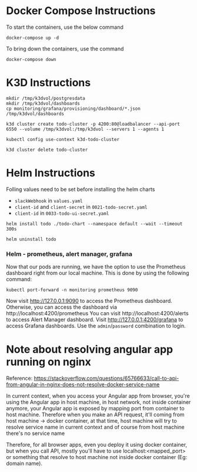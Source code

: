 # Docker Compose Instructions
To start the containers, use the below command
```shell
docker-compose up -d
```

To bring down the containers, use the command
```shell
docker-compose down
```

# K3D Instructions

```shell
mkdir /tmp/k3dvol/postgresdata
mkdir /tmp/k3dvol/dashboards
cp monitoring/grafana/provisioning/dashboard/*.json /tmp/k3dvol/dashboards

k3d cluster create todo-cluster -p 4200:80@loadbalancer --api-port 6550 --volume /tmp/k3dvol:/tmp/k3dvol --servers 1 --agents 1

kubectl config use-context k3d-todo-cluster

k3d cluster delete todo-cluster
```

# Helm Instructions
Folling values need to be set before installing the helm charts
- `slackWebhook` in `values.yaml`
- `client-id` and `client-secret` in `0021-todo-secret.yaml`
- `client-id` in `0033-todo-ui-secret.yaml`

```shell
helm install todo ./todo-chart --namespace default --wait --timeout 300s

helm uninstall todo
```

### Helm - prometheus, alert manager, grafana
Now that our pods are running, we have the option to use the Prometheus dashboard right from our local machine. This is done by using the following command:
```shell
kubectl port-forward -n monitoring prometheus 9090
```
Now visit http://127.0.0.1:9090 to access the Prometheus dashboard. Otherwise, you can access the dashboard via http://localhost:4200/prometheus
You can visit http://localhost:4200/alerts to access Alert Manager dashboard.
Visit http://127.0.0.1:4200/grafana to access Grafana dashboards. Use the `admin`/`password` combination to login.


# Note about resolving angular app running on nginx
Reference: https://stackoverflow.com/questions/65766633/call-to-api-from-angular-in-nginx-does-not-resolve-docker-service-name

In current context, when you access your Angular app from browser, you're using the Angular app in host machine, in host network, not inside container anymore, your Angular app is exposed by mapping port from container to host machine. Therefore when you make an API request, it'll coming from host machine -> docker container, at that time, host machine will try to resolve service name in current context and of course from host machine there's no service name

Therefore, for all browser apps, even you deploy it using docker container, but when you call API, mostly you'll have to use localhost:<mapped_port> or something that resolve to host machine not inside docker container (Eg: domain name).
